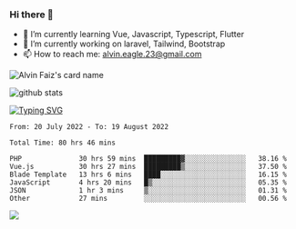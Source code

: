 ### Hi there 👋
- 🌱 I’m currently learning Vue, Javascript, Typescript, Flutter
- 🔭 I’m currently working on laravel, Tailwind, Bootstrap
- 📫 How to reach me: alvin.eagle.23@gmail.com


![Alvin Faiz's card name](https://cardivo.vercel.app/api?name=Alvin%20Faiz%20Zulfitri&description=Hi%2C%20I%27m%20Alvin%20Faiz%2C%20working%20as%20Backend%20Dev%2C%20and%20currently%20studying%20Frontend%20Dev.%20Nice%20To%20Meet%20You%F0%9F%91%8B&fontColor=%23035785&image=https://avatars.githubusercontent.com/u/17441900&u=acb8f5ca5c6f9a886400758a7e2eec42ca4fe91a&v=4&backgroundColor=%23ecf0f1&linkedin=Alvin%20Faiz%20Zulfitri&instagram=alvnfaiz&twitter=alvnfaiz&github=alvnfaiz&site=https://alvindev.com&pattern=leaf&colorPattern=%23eaeaea)

![github stats](https://github-readme-stats.vercel.app/api?username=alvnfaiz&show_icons=true)


[![Typing SVG](http://readme-typing-svg.herokuapp.com?font=Montserrat&color=%2336BCF7&duration=4000&center=true&lines=Alvin+Faiz;Fullstack+Developer;PHP%2C+Java%2C+Javascript%2C+Python;Laravel%2C+Vue%202%2C+Tailwind%2C+Bootstrap)](https://git.io/typing-svg)

<!--[![Alvnfaiz wakatime stats](https://github-readme-stats.vercel.app/api/wakatime?username=alvnfaiz&layout=compact&theme=dracula)](https://github.com/anuraghazra/github-readme-stats)

<!--START_SECTION:waka-->

```text
From: 20 July 2022 - To: 19 August 2022

Total Time: 80 hrs 46 mins

PHP              30 hrs 59 mins  █████████▓░░░░░░░░░░░░░░░   38.16 %
Vue.js           30 hrs 27 mins  █████████▒░░░░░░░░░░░░░░░   37.50 %
Blade Template   13 hrs 6 mins   ████░░░░░░░░░░░░░░░░░░░░░   16.15 %
JavaScript       4 hrs 20 mins   █▒░░░░░░░░░░░░░░░░░░░░░░░   05.35 %
JSON             1 hr 3 mins     ▒░░░░░░░░░░░░░░░░░░░░░░░░   01.31 %
Other            27 mins         ░░░░░░░░░░░░░░░░░░░░░░░░░   00.56 %
```

<!--END_SECTION:waka-->

  <!-- Change the `github-readme-stats.anuraghazra1.vercel.app` to `github-readme-stats.vercel.app`  -->
  <img align="center" src="https://github-readme-stats.anuraghazra1.vercel.app/api/top-langs/?username=alvnfaiz&layout=compact" />
<!--
**alvnfaiz/alvnfaiz** is a ✨ _special_ ✨ repository because its `README.md` (this file) appears on your GitHub profile.

Here are some ideas to get you started:

- 🔭 I’m currently working on ...
- 🌱 I’m currently learning ...
- 👯 I’m looking to collaborate on ...
- 🤔 I’m looking for help with ...
- 💬 Ask me about ...
- 📫 How to reach me: ...
- 😄 Pronouns: ...
- ⚡ Fun fact: ...
-->

